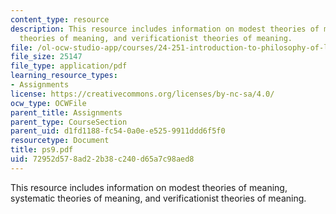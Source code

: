```yaml
---
content_type: resource
description: This resource includes information on modest theories of meaning, systematic
  theories of meaning, and verificationist theories of meaning.
file: /ol-ocw-studio-app/courses/24-251-introduction-to-philosophy-of-language-spring-2006/72952d578ad22b38c240d65a7c98aed8_ps9.pdf
file_size: 25147
file_type: application/pdf
learning_resource_types:
- Assignments
license: https://creativecommons.org/licenses/by-nc-sa/4.0/
ocw_type: OCWFile
parent_title: Assignments
parent_type: CourseSection
parent_uid: d1fd1188-fc54-0a0e-e525-9911ddd6f5f0
resourcetype: Document
title: ps9.pdf
uid: 72952d57-8ad2-2b38-c240-d65a7c98aed8
---
```

This resource includes information on modest theories of meaning, systematic theories of meaning, and verificationist theories of meaning.